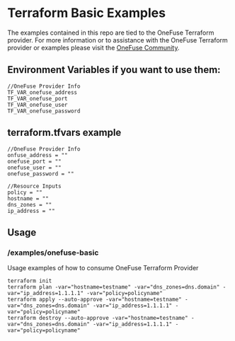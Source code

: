 # Terraform Basic Examples

The examples contained in this repo are tied to the OneFuse Terraform provider.  For more information or to assistance with the OneFuse Terraform provider or examples please visit the [OneFuse Community](https://onefuse.cloudbolt.io/).

## Environment Variables if you want to use them:

```
//OneFuse Provider Info
TF_VAR_onefuse_address
TF_VAR_onefuse_port
TF_VAR_onefuse_user
TF_VAR_onefuse_password

```

## terraform.tfvars example

```
//OneFuse Provider Info
onfuse_address = ""
onefuse_port = ""
onefuse_user = ""
onefuse_password = ""

//Resource Inputs
policy = ""
hostname = ""
dns_zones = ""
ip_address = ""
```

## Usage

### /examples/onefuse-basic

Usage examples of how to consume OneFuse Terraform Provider

```
terraform init
terraform plan -var="hostname=testname" -var="dns_zones=dns.domain" -var="ip_address=1.1.1.1" -var="policy=policyname"
terraform apply --auto-approve -var="hostname=testname" -var="dns_zones=dns.domain" -var="ip_address=1.1.1.1" -var="policy=policyname"
terraform destroy --auto-approve -var="hostname=testname" -var="dns_zones=dns.domain" -var="ip_address=1.1.1.1" -var="policy=policyname"
```